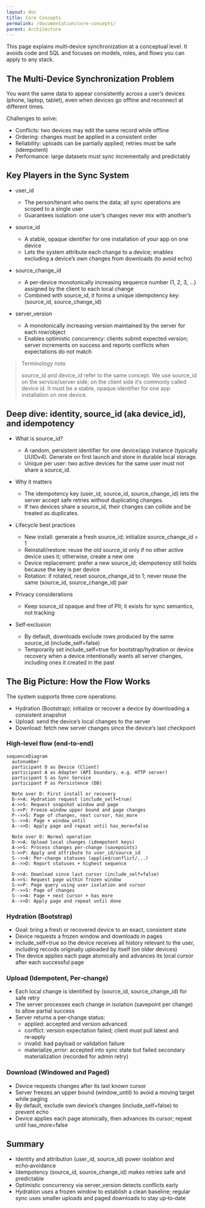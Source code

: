 ```yaml
---
layout: doc
title: Core Concepts
permalink: /documentation/core-concepts/
parent: Architecture
---
```


This page explains multi‑device synchronization at a conceptual level. It avoids code and SQL and focuses on models, roles, and flows you can apply to any stack.

## The Multi‑Device Synchronization Problem

You want the same data to appear consistently across a user’s devices (phone, laptop, tablet), even when devices go offline and reconnect at different times.

Challenges to solve:
- Conflicts: two devices may edit the same record while offline
- Ordering: changes must be applied in a consistent order
- Reliability: uploads can be partially applied; retries must be safe (idempotent)
- Performance: large datasets must sync incrementally and predictably

## Key Players in the Sync System

- user_id
  - The person/tenant who owns the data; all sync operations are scoped to a single user
  - Guarantees isolation: one user’s changes never mix with another’s

- source_id
  - A stable, opaque identifier for one installation of your app on one device
  - Lets the system attribute each change to a device; enables excluding a device’s own changes from downloads (to avoid echo)

- source_change_id
  - A per‑device monotonically increasing sequence number (1, 2, 3, …) assigned by the client to each local change
  - Combined with source_id, it forms a unique idempotency key: (source_id, source_change_id)

- server_version
  - A monotonically increasing version maintained by the server for each row/object
  - Enables optimistic concurrency: clients submit expected version; server increments on success and reports conflicts when expectations do not match


> Terminology note
>
> source_id and device_id refer to the same concept. We use source_id on the service/server side; on the client side it’s commonly called device id. It must be a stable, opaque identifier for one app installation on one device.


## Deep dive: identity, source_id (aka device_id), and idempotency


- What is source_id?
  - A random, persistent identifier for one device/app instance (typically UUIDv4). Generate on first launch and store in durable local storage.
  - Unique per user: two active devices for the same user must not share a source_id.

- Why it matters
  - The idempotency key (user_id, source_id, source_change_id) lets the server accept safe retries without duplicating changes.
  - If two devices share a source_id, their changes can collide and be treated as duplicates.

- Lifecycle best practices
  - New install: generate a fresh source_id; initialize source_change_id = 1
  - Reinstall/restore: reuse the old source_id only if no other active device uses it; otherwise, create a new one
  - Device replacement: prefer a new source_id; idempotency still holds because the key is per device
  - Rotation: if rotated, reset source_change_id to 1; never reuse the same (source_id, source_change_id) pair

- Privacy considerations
  - Keep source_id opaque and free of PII; it exists for sync semantics, not tracking

- Self‑exclusion
  - By default, downloads exclude rows produced by the same source_id (include_self=false)
  - Temporarily set include_self=true for bootstrap/hydration or device recovery when a device intentionally wants all server changes, including ones it created in the past

## The Big Picture: How the Flow Works

The system supports three core operations:
- Hydration (Bootstrap): initialize or recover a device by downloading a consistent snapshot
- Upload: send the device’s local changes to the server
- Download: fetch new server changes since the device’s last checkpoint

### High‑level flow (end‑to‑end)

```mermaid
sequenceDiagram
  autonumber
  participant D as Device (Client)
  participant A as Adapter (API boundary, e.g. HTTP server)
  participant S as Sync Service
  participant P as Persistence (DB)

  Note over D: First install or recovery
  D->>A: Hydration request (include_self=true)
  A->>S: Request snapshot window and page
  S->>P: Freeze window upper bound and page changes
  P-->>S: Page of changes, next cursor, has_more
  S-->>A: Page + window_until
  A-->>D: Apply page and repeat until has_more=false

  Note over D: Normal operation
  D->>A: Upload local changes (idempotent keys)
  A->>S: Process changes per-change (savepoints)
  S->>P: Apply and attribute to user_id/source_id
  S-->>A: Per-change statuses (applied/conflict/...)
  A-->>D: Report statuses + highest sequence

  D->>A: Download since last cursor (include_self=false)
  A->>S: Request page within frozen window
  S->>P: Page query using user isolation and cursor
  P-->>S: Page of changes
  S-->>A: Page + next cursor + has_more
  A-->>D: Apply page and repeat until done
```

### Hydration (Bootstrap)
- Goal: bring a fresh or recovered device to an exact, consistent state
- Device requests a frozen window and downloads in pages
- include_self=true so the device receives all history relevant to the user, including records originally uploaded by itself (on older devices)
- The device applies each page atomically and advances its local cursor after each successful page

### Upload (Idempotent, Per‑change)
- Each local change is identified by (source_id, source_change_id) for safe retry
- The server processes each change in isolation (savepoint per change) to allow partial success
- Server returns a per‑change status:
  - applied: accepted and version advanced
  - conflict: version expectation failed; client must pull latest and re‑apply
  - invalid: bad payload or validation failure
  - materialize_error: accepted into sync state but failed secondary materialization (recorded for admin retry)

### Download (Windowed and Paged)
- Device requests changes after its last known cursor
- Server freezes an upper bound (window_until) to avoid a moving target while paging
- By default, exclude own device’s changes (include_self=false) to prevent echo
- Device applies each page atomically, then advances its cursor; repeat until has_more=false

## Summary
- Identity and attribution (user_id, source_id) power isolation and echo‑avoidance
- Idempotency (source_id, source_change_id) makes retries safe and predictable
- Optimistic concurrency via server_version detects conflicts early
- Hydration uses a frozen window to establish a clean baseline; regular sync uses smaller uploads and paged downloads to stay up‑to‑date

